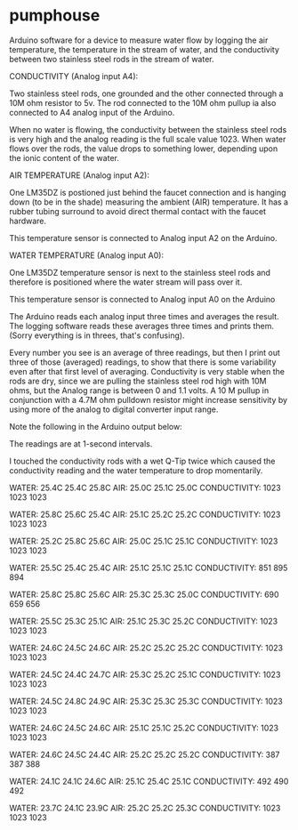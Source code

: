 # pumphouse

Arduino software for a device to measure water flow by logging the air temperature, the temperature in the stream of water, and the conductivity between two stainless steel rods in the stream of water.

CONDUCTIVITY (Analog input A4):

Two stainless steel rods, one grounded and the other connected through a 10M ohm resistor to 5v. The rod connected to the 10M ohm pullup ia also connected to A4 analog input of the Arduino. 

When no water is flowing, the conductivity between the stainless steel rods is very high and the analog reading is the full scale value 1023.  When water flows over the rods, the value drops to something lower, depending upon the ionic content of the water.


AIR TEMPERATURE (Analog input A2):

One LM35DZ is postioned just behind the  faucet connection and is hanging down (to be in the shade) measuring the ambient (AIR) temperature. It has a rubber tubing surround to avoid direct thermal contact with the faucet hardware.

This temperature sensor is connected to Analog input A2 on the Arduino.

WATER TEMPERATURE (Analog input A0):

One LM35DZ temperature sensor is next to the stainless steel rods and therefore is positioned where the water stream will pass over it. 

This temperature sensor is connected to Analog input A0 on the Arduino

The Arduino reads each analog input three times and averages the result.
The logging software reads these averages three times and prints them.
(Sorry everything is in threes, that's confusing).

Every number you see is an average of three readings, but then I print out three of those (averaged) readings, to show that there is some variability even after that first level of averaging.  Conductivity is very stable when the rods are dry, since we are pulling the stainless steel rod high with 10M ohms, but the Analog range is between 0 and 1.1 volts. A 10 M pullup in conjunction with a 4.7M ohm pulldown resistor might increase sensitivity by using more of the analog to digital converter input range.

Note the following in the Arduino output below:

The readings are at 1-second intervals.

I touched the conductivity rods with a wet Q-Tip twice which caused the
conductivity reading and the water temperature to drop momentarily.

WATER: 25.4C 25.4C 25.8C  AIR: 25.0C 25.1C 25.0C   CONDUCTIVITY: 1023 1023 1023


WATER: 25.8C 25.6C 25.4C  AIR: 25.1C 25.2C 25.2C   CONDUCTIVITY: 1023 1023 1023


WATER: 25.2C 25.8C 25.6C  AIR: 25.0C 25.1C 25.1C   CONDUCTIVITY: 1023 1023 1023


WATER: 25.5C 25.4C 25.4C  AIR: 25.1C 25.1C 25.1C   CONDUCTIVITY: 851 895 894


WATER: 25.8C 25.8C 25.6C  AIR: 25.3C 25.3C 25.0C   CONDUCTIVITY: 690 659 656


WATER: 25.5C 25.3C 25.1C  AIR: 25.1C 25.3C 25.2C   CONDUCTIVITY: 1023 1023 1023


WATER: 24.6C 24.5C 24.6C  AIR: 25.2C 25.2C 25.2C   CONDUCTIVITY: 1023 1023 1023


WATER: 24.5C 24.4C 24.7C  AIR: 25.3C 25.2C 25.1C   CONDUCTIVITY: 1023 1023 1023


WATER: 24.5C 24.8C 24.9C  AIR: 25.3C 25.3C 25.3C   CONDUCTIVITY: 1023 1023 1023


WATER: 24.6C 24.5C 24.6C  AIR: 25.1C 25.1C 25.2C   CONDUCTIVITY: 1023 1023 1023


WATER: 24.6C 24.5C 24.4C  AIR: 25.2C 25.2C 25.2C   CONDUCTIVITY: 387 387 388


WATER: 24.1C 24.1C 24.6C  AIR: 25.1C 25.4C 25.1C   CONDUCTIVITY: 492 490 492


WATER: 23.7C 24.1C 23.9C  AIR: 25.2C 25.2C 25.3C   CONDUCTIVITY: 1023 1023 1023


